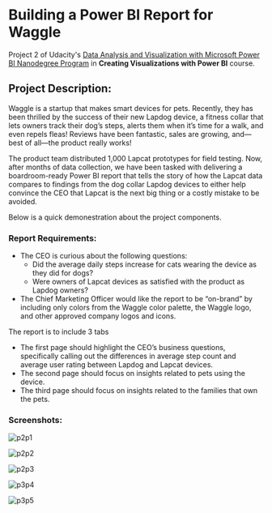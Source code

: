 # **Building a Power BI Report for Waggle**

Project 2 of Udacity's [Data Analysis and Visualization with Microsoft Power BI Nanodegree Program](https://www.udacity.com/course/data-analysis-and-visualization-with-power-BI-nanodegree--nd331)
in **Creating Visualizations with Power BI** course.

## Project Description:
Waggle is a startup that makes smart devices for pets. Recently, they has been thrilled by the success of their new Lapdog device, a fitness collar that lets owners track their dog’s steps, alerts them when it’s time for a walk, and even repels fleas! Reviews have been fantastic, sales are growing, and—best of all—the product really works! 

The product team distributed 1,000 Lapcat prototypes for field testing. Now, after months of data collection, we have been tasked with delivering a boardroom-ready Power BI report that tells the story of how the Lapcat data compares to findings from the dog collar Lapdog devices to either help convince the CEO that Lapcat is the next big thing or a costly mistake to be avoided.

Below is a quick demonestration about the project components.


### Report Requirements:
- The CEO is curious about the following questions:
  - Did the average daily steps increase for cats wearing the device as they did for dogs?
  - Were owners of Lapcat devices as satisfied with the product as Lapdog owners?
- The Chief Marketing Officer would like the report to be “on-brand” by including only colors from the Waggle color palette, the Waggle logo, and other approved company logos and icons.

The report is to include 3 tabs
- The first page should highlight the CEO’s business questions, specifically calling out the differences in average step count and average user rating between Lapdog and Lapcat devices.
- The second page should focus on insights related to pets using the device.
- The third page should focus on insights related to the families that own the pets.

### Screenshots:
  
![p2p1](https://github.com/alfatihtalab/WagglePowerBI/assets/35189369/6a00da55-6440-433b-a002-560b254ec54d)

![p2p2](https://github.com/alfatihtalab/WagglePowerBI/assets/35189369/5ff67f46-8f96-4244-b398-5fcd0c0ca850)

![p2p3](https://github.com/alfatihtalab/WagglePowerBI/assets/35189369/dd0299e9-3dc2-48ab-bc59-5db7edbea9bb)

![p3p4](https://github.com/alfatihtalab/WagglePowerBI/assets/35189369/311c0504-cc67-4cc5-bf71-40ad42a6c54a)

![p3p5](https://github.com/alfatihtalab/WagglePowerBI/assets/35189369/156d513e-76ee-433e-81d7-6c3e5f02e1cb)
